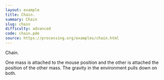 ```yaml
---
layout: example
title: Chain.
summary: Chain
slug: chain
difficulty: advanced
code: chain.pde
source: https://processing.org/examples/chain.html
---
```


Chain. 

 One mass is attached to the mouse position and the other is attached the position of the other mass. The gravity in the environment pulls down on both.
